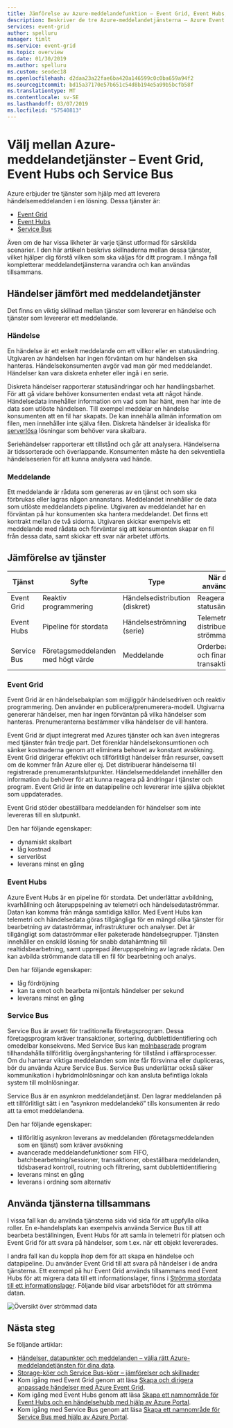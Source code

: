```yaml
---
title: Jämförelse av Azure-meddelandefunktion – Event Grid, Event Hubs, Service Bus
description: Beskriver de tre Azure-meddelandetjänsterna – Azure Event Grid, Event Hubs och Service Bus. Rekommenderar vilken tjänst som ska användas för olika scenarier.
services: event-grid
author: spelluru
manager: timlt
ms.service: event-grid
ms.topic: overview
ms.date: 01/30/2019
ms.author: spelluru
ms.custom: seodec18
ms.openlocfilehash: d2daa23a22fae6ba420a146599c0c0ba659a94f2
ms.sourcegitcommit: bd15a37170e57b651c54d8b194e5a99b5bcfb58f
ms.translationtype: MT
ms.contentlocale: sv-SE
ms.lasthandoff: 03/07/2019
ms.locfileid: "57540813"
---
```

# <a name="choose-between-azure-messaging-services---event-grid-event-hubs-and-service-bus"></a>Välj mellan Azure-meddelandetjänster – Event Grid, Event Hubs och Service Bus

Azure erbjuder tre tjänster som hjälp med att leverera händelsemeddelanden i en lösning. Dessa tjänster är:

* [Event Grid](/azure/event-grid/)
* [Event Hubs](/azure/event-hubs/)
* [Service Bus](/azure/service-bus-messaging/)

Även om de har vissa likheter är varje tjänst utformad för särskilda scenarier. I den här artikeln beskrivs skillnaderna mellan dessa tjänster, vilket hjälper dig förstå vilken som ska väljas för ditt program. I många fall kompletterar meddelandetjänsterna varandra och kan användas tillsammans.

## <a name="event-vs-message-services"></a>Händelser jämfört med meddelandetjänster

Det finns en viktig skillnad mellan tjänster som levererar en händelse och tjänster som levererar ett meddelande.

### <a name="event"></a>Händelse

En händelse är ett enkelt meddelande om ett villkor eller en statusändring. Utgivaren av händelsen har ingen förväntan om hur händelsen ska hanteras. Händelsekonsumenten avgör vad man gör med meddelandet. Händelser kan vara diskreta enheter eller ingå i en serie.

Diskreta händelser rapporterar statusändringar och har handlingsbarhet. För att gå vidare behöver konsumenten endast veta att något hände. Händelsedata innehåller information om vad som har hänt, men har inte de data som utlöste händelsen. Till exempel meddelar en händelse konsumenten att en fil har skapats. De kan innehålla allmän information om filen, men innehåller inte själva filen. Diskreta händelser är idealiska för [serverlösa](https://azure.com/serverless) lösningar som behöver vara skalbara.

Seriehändelser rapporterar ett tillstånd och går att analysera. Händelserna är tidssorterade och överlappande. Konsumenten måste ha den sekventiella händelseserien för att kunna analysera vad hände.

### <a name="message"></a>Meddelande

Ett meddelande är rådata som genereras av en tjänst och som ska förbrukas eller lagras någon annanstans. Meddelandet innehåller de data som utlöste meddelandets pipeline. Utgivaren av meddelandet har en förväntan på hur konsumenten ska hantera meddelandet. Det finns ett kontrakt mellan de två sidorna. Utgivaren skickar exempelvis ett meddelande med rådata och förväntar sig att konsumenten skapar en fil från dessa data, samt skickar ett svar när arbetet utförts.

## <a name="comparison-of-services"></a>Jämförelse av tjänster

| Tjänst | Syfte | Type | När du ska använda detta |
| ------- | ------- | ---- | ----------- |
| Event Grid | Reaktiv programmering | Händelsedistribution (diskret) | Reagera på statusändringar |
| Event Hubs | Pipeline för stordata | Händelseströmning (serie) | Telemetri och distribuerade strömmande data |
| Service Bus | Företagsmeddelanden med högt värde | Meddelande | Orderbearbetning och finansiella transaktioner |

### <a name="event-grid"></a>Event Grid

Event Grid är en händelsebakplan som möjliggör händelsedriven och reaktiv programmering. Den använder en publicera/prenumerera-modell. Utgivarna genererar händelser, men har ingen förväntan på vilka händelser som hanteras. Prenumeranterna bestämmer vilka händelser de vill hantera.

Event Grid är djupt integrerat med Azures tjänster och kan även integreras med tjänster från tredje part. Det förenklar händelsekonsumtionen och sänker kostnaderna genom att eliminera behovet av konstant avsökning. Event Grid dirigerar effektivt och tillförlitligt händelser från resurser, oavsett om de kommer från Azure eller ej. Det distribuerar händelserna till registrerade prenumerantslutpunkter. Händelsemeddelandet innehåller den information du behöver för att kunna reagera på ändringar i tjänster och program. Event Grid är inte en datapipeline och levererar inte själva objektet som uppdaterades.

Event Grid stöder obeställbara meddelanden för händelser som inte levereras till en slutpunkt.

Den har följande egenskaper:

* dynamiskt skalbart
* låg kostnad
* serverlöst
* leverans minst en gång

### <a name="event-hubs"></a>Event Hubs

Azure Event Hubs är en pipeline för stordata. Det underlättar avbildning, kvarhållning och återuppspelning av telemetri och händelsedataströmmar. Datan kan komma från många samtidiga källor. Med Event Hubs kan telemetri och händelsedata göras tillgängliga för en mängd olika tjänster för bearbetning av dataströmmar, infrastrukturer och analyser. Det är tillgängligt som dataströmmar eller paketerade händelsegrupper. Tjänsten innehåller en enskild lösning för snabb datahämtning till realtidsbearbetning, samt upprepad återuppspelning av lagrade rådata. Den kan avbilda strömmande data till en fil för bearbetning och analys.

Den har följande egenskaper:

* låg fördröjning
* kan ta emot och bearbeta miljontals händelser per sekund
* leverans minst en gång

### <a name="service-bus"></a>Service Bus

Service Bus är avsett för traditionella företagsprogram. Dessa företagsprogram kräver transaktioner, sortering, dubblettidentifiering och omedelbar konsekvens. Med Service Bus kan [molnbaserade](https://azure.microsoft.com/overview/cloudnative/) program tillhandahålla tillförlitlig övergångshantering för tillstånd i affärsprocesser. Om du hanterar viktiga meddelanden som inte får försvinna eller dupliceras, bör du använda Azure Service Bus. Service Bus underlättar också säker kommunikation i hybridmolnlösningar och kan ansluta befintliga lokala system till molnlösningar.

Service Bus är en asynkron meddelandetjänst. Den lagrar meddelanden på ett tillförlitligt sätt i en ”asynkron meddelandekö” tills konsumenten är redo att ta emot meddelandena.

Den har följande egenskaper:

* tillförlitlig asynkron leverans av meddelanden (företagsmeddelanden som en tjänst) som kräver avsökning
* avancerade meddelandefunktioner som FIFO, batchbearbetning/sessioner, transaktioner, obeställbara meddelanden, tidsbaserad kontroll, routning och filtrering, samt dubblettidentifiering
* leverans minst en gång
* leverans i ordning som alternativ

## <a name="use-the-services-together"></a>Använda tjänsterna tillsammans

I vissa fall kan du använda tjänsterna sida vid sida för att uppfylla olika roller. En e-handelsplats kan exempelvis använda Service Bus till att bearbeta beställningen, Event Hubs för att samla in telemetri för platsen och Event Grid för att svara på händelser, som t.ex. när ett objekt levererades.

I andra fall kan du koppla ihop dem för att skapa en händelse och datapipeline. Du använder Event Grid till att svara på händelser i de andra tjänsterna. Ett exempel på hur Event Grid används tillsammans med Event Hubs för att migrera data till ett informationslager, finns i [Strömma stordata till ett informationslager](event-grid-event-hubs-integration.md). Följande bild visar arbetsflödet för att strömma datan.

![Översikt över strömmad data](./media/compare-messaging-services/overview.png)

## <a name="next-steps"></a>Nästa steg
Se följande artiklar: 

- [Händelser, datapunkter och meddelanden – välja rätt Azure-meddelandetjänsten för dina data](https://azure.microsoft.com/blog/events-data-points-and-messages-choosing-the-right-azure-messaging-service-for-your-data/).
- [Storage-köer och Service Bus-köer – jämförelser och skillnader](../service-bus-messaging/service-bus-azure-and-service-bus-queues-compared-contrasted.md)
- Kom igång med Event Grid genom att läsa [Skapa och dirigera anpassade händelser med Azure Event Grid](custom-event-quickstart.md).
- Kom igång med Event Hubs genom att läsa [Skapa ett namnområde för Event Hubs och en händelsehubb med hjälp av Azure Portal](../event-hubs/event-hubs-create.md).
- Kom igång med Service Bus genom att läsa [Skapa ett namnområde för Service Bus med hjälp av Azure Portal](../service-bus-messaging/service-bus-create-namespace-portal.md).
